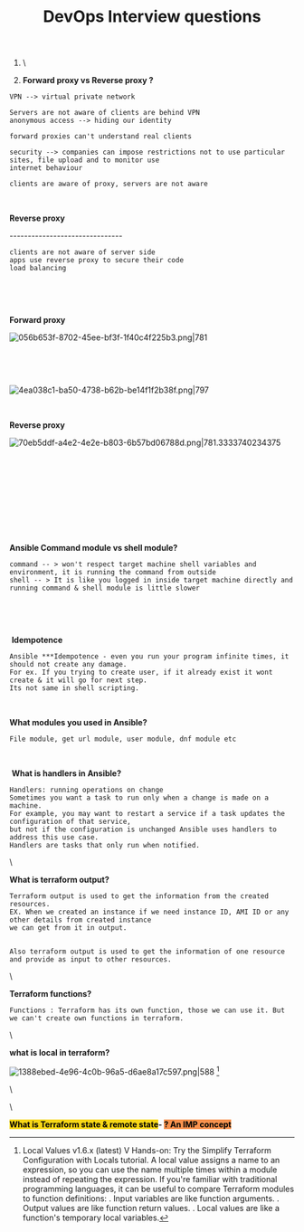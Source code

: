 ﻿---
title: DevOps Interview questions
uuid: 534d208e-09f7-11ef-b967-5658f55e0c13
version: 104
created: '2024-05-04T14:48:53+05:30'
tags:
  - devops
  - devops-interview-questions
---

1. \

1. **Forward proxy vs Reverse proxy ?**


  ```
  VPN --> virtual private network
   
  Servers are not aware of clients are behind VPN
  anonymous access --> hiding our identity
   
  forward proxies can't understand real clients
   
  security --> companies can impose restrictions not to use particular sites, file upload and to monitor use 
  internet behaviour
   
  clients are aware of proxy, servers are not aware
  ```

 

**Reverse proxy**

\-------------------------------

```
clients are not aware of server side
apps use reverse proxy to secure their code
load balancing
```

 

 

**Forward proxy**

![056b653f-8702-45ee-bf3f-1f40c4f225b3.png|781](https://images.amplenote.com/534d208e-09f7-11ef-b967-5658f55e0c13/056b653f-8702-45ee-bf3f-1f40c4f225b3.png)

 

 

![4ea038c1-ba50-4738-b62b-be14f1f2b38f.png|797](https://images.amplenote.com/534d208e-09f7-11ef-b967-5658f55e0c13/4ea038c1-ba50-4738-b62b-be14f1f2b38f.png)

 

**Reverse proxy**

![70eb5ddf-a4e2-4e2e-b803-6b57bd06788d.png|781.3333740234375](https://images.amplenote.com/534d208e-09f7-11ef-b967-5658f55e0c13/70eb5ddf-a4e2-4e2e-b803-6b57bd06788d.png)

 

 

 

 

 

**Ansible Command module vs shell module?**

```
command -- > won't respect target machine shell variables and environment, it is running the command from outside
shell -- > It is like you logged in inside target machine directly and running command & shell module is little slower
```

 

 

 **Idempotence**

```
Ansible ***Idempotence - even you run your program infinite times, it should not create any damage.
For ex. If you trying to create user, if it already exist it wont create & it will go for next step. 
Its not same in shell scripting.
```

 

**What modules you used in Ansible?**

```
File module, get url module, user module, dnf module etc
```

 

 **What is handlers in Ansible?**

```
Handlers: running operations on change
Sometimes you want a task to run only when a change is made on a machine. 
For example, you may want to restart a service if a task updates the configuration of that service, 
but not if the configuration is unchanged Ansible uses handlers to address this use case. 
Handlers are tasks that only run when notified.
```

\

**What is terraform output?**

```
Terraform output is used to get the information from the created resources. 
EX. When we created an instance if we need instance ID, AMI ID or any other details from created instance 
we can get from it in output.

  
Also terraform output is used to get the information of one resource and provide as input to other resources.
```

\

**Terraform functions?**

```
Functions : Terraform has its own function, those we can use it. But we can't create own functions in terraform.
```

\

**what is local in terraform?**

![1388ebed-4e96-4c0b-96a5-d6ae8a17c597.png|588](https://images.amplenote.com/534d208e-09f7-11ef-b967-5658f55e0c13/1388ebed-4e96-4c0b-96a5-d6ae8a17c597.png) [^1]

\

\

<mark style="background-color:#f8d616;">**What is Terraform state & remote state**<!-- {"backgroundCycleColor":"25"} --></mark>**- <mark style="background-color:#f8914d;">? An IMP concept<!-- {"backgroundCycleColor":"24"} --></mark>** 

[^1]: Local Values
    v1.6.x (latest) V
    Hands-on: Try the Simplify Terraform Configuration with Locals tutorial.
    A local value assigns a name to an expression, so you can use the name multiple times within a
    module instead of repeating the expression.
    If you're familiar with traditional programming languages, it can be useful to compare Terraform
    modules to function definitions:
    . Input variables are like function arguments.
    . Output values are like function return values.
    . Local values are like a function's temporary local variables.

